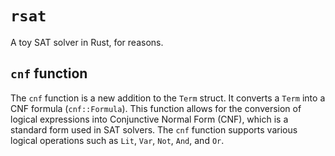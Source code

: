 `rsat`
======

A toy SAT solver in Rust, for reasons.

## `cnf` function

The `cnf` function is a new addition to the `Term` struct. It converts a `Term` into a CNF formula (`cnf::Formula`). This function allows for the conversion of logical expressions into Conjunctive Normal Form (CNF), which is a standard form used in SAT solvers. The `cnf` function supports various logical operations such as `Lit`, `Var`, `Not`, `And`, and `Or`.
